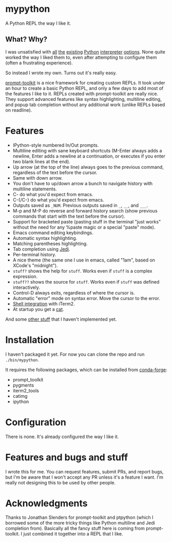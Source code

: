 # mypython

A Python REPL the way I like it.

## What? Why?

I was unsatisfied
with
[all](https://ipython.readthedocs.io/en/stable/whatsnew/version4.html) [the](https://ipython.readthedocs.io/en/stable/whatsnew/version5.html) [existing](https://github.com/jonathanslenders/ptpython) [Python](http://xon.sh/) [interpreter](https://bpython-interpreter.org/) [options](https://docs.python.org/3.6/tutorial/interpreter.html).
None quite worked the way I liked them to, even after attempting to configure
them (often a frustrating experience).

So instead I wrote my own. Turns out it's really easy.

[prompt-toolkit](https://python-prompt-toolkit.readthedocs.io/en/latest/) is a
nice framework for creating custom REPLs. It took under an hour to create a
basic Python REPL, and only a few days to add most of the features I like to
it. REPLs created with prompt-toolkit are really nice. They support advanced
features like syntax highlighting, multiline editing, and popup tab completion
without any additional work (unlike REPLs based on readline).

# Features

- IPython-style numbered In/Out prompts.
- Multiline editing with sane keyboard shortcuts (M-Enter always adds a
  newline, Enter adds a newline at a continuation, or executes if you enter
  two blank lines at the end).
- Up arrow (at the top of the line) always goes to the previous command,
  regardless of the text before the cursor.
- Same with down arrow.
- You don't have to up/down arrow a bunch to navigate history with multiline
  statements.
- C-</C-> do what you'd expect from emacs.
- C-{/C-} do what you'd expect from emacs.
- Outputs saved as `_NUM`. Previous outputs saved in `_`, `__`, and `___`.
- M-p and M-P do reverse and forward history search (show previous commands
  that start with the text before the cursor).
- Support for bracketed paste (pasting stuff in the terminal "just works"
  without the need for any %paste magic or a special "paste" mode).
- Emacs command editing keybindings.
- Automatic syntax highlighting.
- Matching parentheses highlighting.
- Tab completion using [Jedi](https://github.com/davidhalter/jedi).
- Per-terminal history.
- A nice theme (the same one I use in emacs, called "1am", based on XCode's
  "midnight").
- `stuff?` shows the help for `stuff`. Works even if `stuff` is a complex
  expression.
- `stuff??` shows the source for `stuff`. Works even if `stuff` was defined
  interactively.
- Control-D always exits, regardless of where the cursor is.
- Automatic "error" mode on syntax error. Move the cursor to the error.
- [Shell integration](https://www.iterm2.com/documentation-shell-integration.html) with iTerm2.
- At startup you get a [cat](https://github.com/asmeurer/catimg).

And some [other stuff](TODO.md) that I haven't implemented yet.

# Installation

I haven't packaged it yet. For now you can clone the repo and run
`./bin/mypython`.

It requires the following packages, which can be installed
from [conda-forge](https://conda-forge.github.io/):

- prompt_toolkit
- pygments
- iterm2_tools
- catimg
- ipython

# Configuration

There is none. It's already configured the way I like it.

# Features and bugs and stuff

I wrote this for me. You can request features, submit PRs, and report bugs,
but I'm be aware that I won't accept any PR unless it's a feature I want. I'm
really not designing this to be used by other people.

# Acknowledgments

Thanks to Jonathan Slenders for prompt-toolkit and ptpython (which I borrowed
some of the more tricky things like Python multiline and Jedi completion
from). Basically all the fancy stuff here is coming from prompt-toolkit. I
just combined it together into a REPL that I like.
